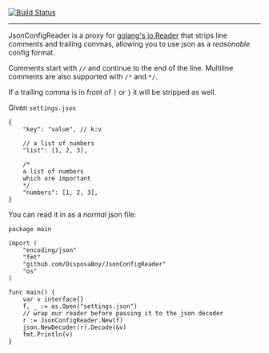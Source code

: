 [![Build Status](https://travis-ci.org/DisposaBoy/JsonConfigReader.svg?branch=master)](https://travis-ci.org/DisposaBoy/JsonConfigReader)

<hr/>




JsonConfigReader is a proxy for [golang's io.Reader](http://golang.org/pkg/io/#Reader) that strips line comments and trailing commas, allowing you to use json as a *reasonable* config format.

Comments start with `//` and continue to the end of the line.
Multiline comments are also supported with `/*` and `*/`.

If a trailing comma is in front of `]` or `}` it will be stripped as well.


Given `settings.json`

	{
		"key": "value", // k:v

		// a list of numbers
		"list": [1, 2, 3],

		/* 
		a list of numbers
		which are important
		*/
		"numbers": [1, 2, 3],
	}


You can read it in as a *normal* json file:

	package main

	import (
		"encoding/json"
		"fmt"
		"github.com/DisposaBoy/JsonConfigReader"
		"os"
	)

	func main() {
		var v interface{}
		f, _ := os.Open("settings.json")
		// wrap our reader before passing it to the json decoder
		r := JsonConfigReader.New(f)
		json.NewDecoder(r).Decode(&v)
		fmt.Println(v)
	}
